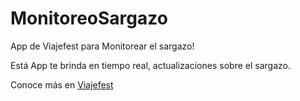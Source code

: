 # MonitoreoSargazo
App de Viajefest para Monitorear el sargazo! 

Está App te brinda en tiempo real, actualizaciones sobre el sargazo.

Conoce más en [Viajefest](viajefest.com) 

